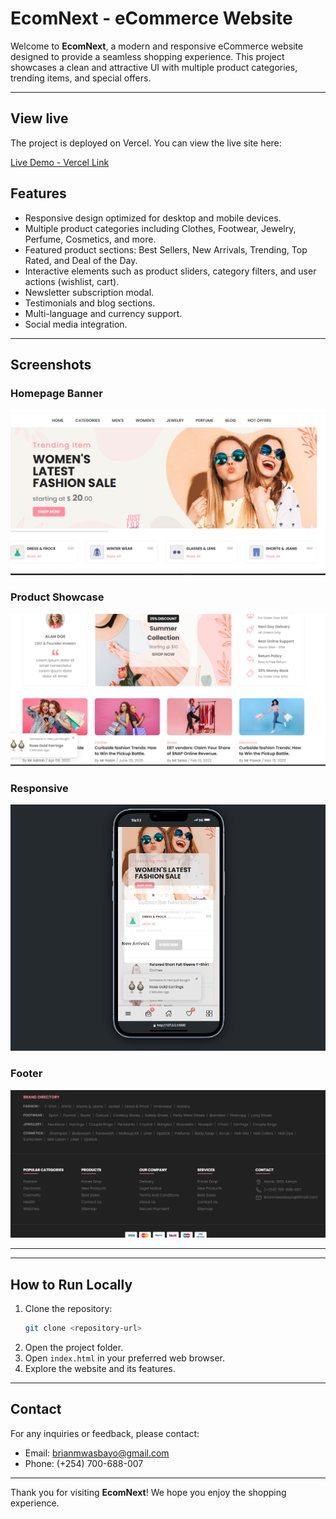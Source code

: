 # EcomNext - eCommerce Website

Welcome to **EcomNext**, a modern and responsive eCommerce website designed to provide a seamless shopping experience. This project showcases a clean and attractive UI with multiple product categories, trending items, and special offers.

---

## View live 

The project is deployed on Vercel. You can view the live site here:

[Live Demo - Vercel Link](https://ecom-next-6i4m6njo0-brians-projects-bcfd072c.vercel.app/)

## Features

- Responsive design optimized for desktop and mobile devices.
- Multiple product categories including Clothes, Footwear, Jewelry, Perfume, Cosmetics, and more.
- Featured product sections: Best Sellers, New Arrivals, Trending, Top Rated, and Deal of the Day.
- Interactive elements such as product sliders, category filters, and user actions (wishlist, cart).
- Newsletter subscription modal.
- Testimonials and blog sections.
- Multi-language and currency support.
- Social media integration.

---

## Screenshots

### Homepage Banner
![Banner 1](./assets/live-project/home.png)


### Product Showcase
![Product Showcase 1](./assets/live-project/showcase1.png)


### Responsive
![Testimonial](./assets/live-project/responsive.png)

### Footer 
![Testimonial](./assets/live-project/footer.png)

---





---

## How to Run Locally

1. Clone the repository:
   ```bash
   git clone <repository-url>
   ```
2. Open the project folder.
3. Open `index.html` in your preferred web browser.
4. Explore the website and its features.

---

## Contact

For any inquiries or feedback, please contact:

- Email: brianmwasbayo@gmail.com
- Phone: (+254) 700-688-007

---

Thank you for visiting **EcomNext**! We hope you enjoy the shopping experience.
